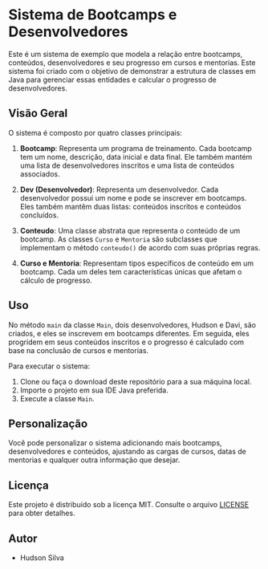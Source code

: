 # Sistema de Bootcamps e Desenvolvedores

Este é um sistema de exemplo que modela a relação entre bootcamps, conteúdos, desenvolvedores e seu progresso em cursos e mentorias. Este sistema foi criado com o objetivo de demonstrar a estrutura de classes em Java para gerenciar essas entidades e calcular o progresso de desenvolvedores.

## Visão Geral

O sistema é composto por quatro classes principais:

1. **Bootcamp**: Representa um programa de treinamento. Cada bootcamp tem um nome, descrição, data inicial e data final. Ele também mantém uma lista de desenvolvedores inscritos e uma lista de conteúdos associados.

2. **Dev (Desenvolvedor)**: Representa um desenvolvedor. Cada desenvolvedor possui um nome e pode se inscrever em bootcamps. Eles também mantêm duas listas: conteúdos inscritos e conteúdos concluídos.

3. **Conteudo**: Uma classe abstrata que representa o conteúdo de um bootcamp. As classes `Curso` e `Mentoria` são subclasses que implementam o método `conteudo()` de acordo com suas próprias regras.

4. **Curso e Mentoria**: Representam tipos específicos de conteúdo em um bootcamp. Cada um deles tem características únicas que afetam o cálculo de progresso.

## Uso

No método `main` da classe `Main`, dois desenvolvedores, Hudson e Davi, são criados, e eles se inscrevem em bootcamps diferentes. Em seguida, eles progridem em seus conteúdos inscritos e o progresso é calculado com base na conclusão de cursos e mentorias.

Para executar o sistema:

1. Clone ou faça o download deste repositório para a sua máquina local.
2. Importe o projeto em sua IDE Java preferida.
3. Execute a classe `Main`.

## Personalização

Você pode personalizar o sistema adicionando mais bootcamps, desenvolvedores e conteúdos, ajustando as cargas de cursos, datas de mentorias e qualquer outra informação que desejar.

## Licença

Este projeto é distribuído sob a licença MIT. Consulte o arquivo [LICENSE](LICENSE) para obter detalhes.

## Autor

- Hudson Silva
